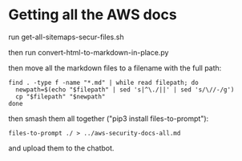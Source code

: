 # Getting all the AWS docs

run get-all-sitemaps-secur-files.sh

then run convert-html-to-markdown-in-place.py

then move all the markdown files to a filename with the full path:

```
find . -type f -name "*.md" | while read filepath; do
  newpath=$(echo "$filepath" | sed 's|^\./||' | sed 's/\//-/g')
  cp "$filepath" "$newpath"
done
```

then smash them all together ("pip3 install files-to-prompt"):

```
files-to-prompt ./ > ../aws-security-docs-all.md
```

and upload them to the chatbot.
